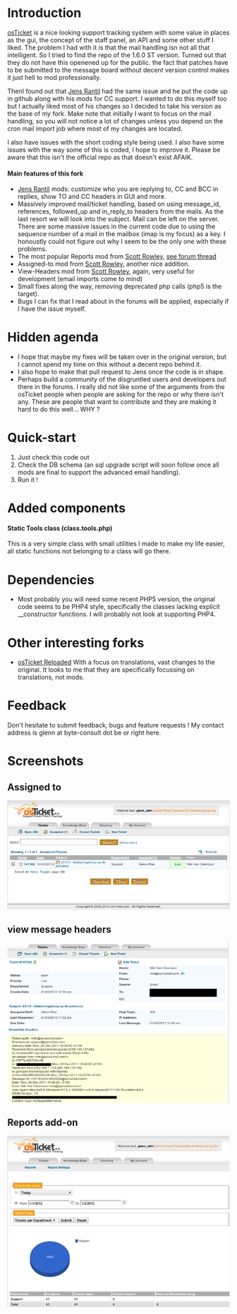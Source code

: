 Introduction
============

[osTicket](http://osticket.com) is a nice looking support tracking system with some value in places as the gui, the concept of the staff panel, an API and some other stuff I liked.  The problem I had with it is that the mail handling isn not all that intelligent.   So I tried to find the repo of the 1.6.0 ST version.   Turned out that they do not have this openened up for the public.  the fact that patches have to be submitted to the message board without decent version control makes it just hell to mod professionally.  

ThenI found out that [Jens Rantil](https://github.com/JensRantil/) had the same issue and he put the code up in github along with his mods for CC support.  I wanted to do this myself too but I actually liked most of his changes so I decided to take his version as the base of my fork.  Make note that initially I want to focus on the mail handling, so you will not notice a lot of changes unless you depend on the cron mail import job where most of my changes are located.

I also have issues with the short coding style being used.  I also have some issues with the way some of this is coded, I hope to improve it.  Please be aware that this isn't the official repo as that doesn't exist AFAIK.

#### Main features of this fork
- [Jens Rantil](https://github.com/JensRantil/) mods: customize who you are replying to, CC and BCC in replies, show TO and CC headers in GUI and more.
- Massively improved mail/ticket handling, based on using message_id, references, followed_up and in_reply_to headers from the mails.  As the last resort we will look into the subject.  Mail can be left on the server.  There are some massive issues in the current code due to using the sequence number of a mail in the mailbox (imap is my focus) as a key.  I honoustly could not figure out why I seem to be the only one with these problems.
- The most popular Reports mod from [Scott Rowley](http://sudobash.net/?p=821), [see forum thread](http://osticket.com/forums/showthread.php?t=6171) 
- Assigned-to mod from [Scott Rowley](http://sudobash.net/?p=158), another nice addition.
- View-Headers mod from [Scott Rowley](http://sudobash.net/?p=657), again, very useful for development (email imports come to mind)
- Small fixes along the way, removing deprecated php calls (php5 is the target).
- Bugs I can fix that I read about in the forums will be applied, especially if I have the issue myself.

Hidden agenda
=============
- I hope that maybe my fixes will be taken over in the original version, but I cannot spend my time on this without a decent repo behind it. 
- I also hope to make that pull request to Jens once the code is in shape.
- Perhaps build a community of the disgruntled users and developers out there in the forums.  I really did not like some of the arguments from the osTicket people when people are asking for the repo or why there isn't any.  These are people that want to contribute and they are making it hard to do this well... WHY ?

Quick-start
===========

1. Just check this code out
2. Check the DB schema (an sql upgrade script will soon follow once all mods are final to support the advanced email handling).
3. Run it !

Added components
================

#### Static Tools class (class.tools.php)

This is a very simple class with small utilities I made to make my life easier, all static functions not belonging to a class will go there.

Dependencies
============
 - Most probably you will need some recent PHP5 version, the original code seems to be PHP4 style, specifically the classes lacking explicit __constructor functions.  I will probably not look at supporting PHP4.

Other interesting forks
=======================
 - [osTicket Reloaded](http://code.osticket-reloaded.com/index.html) With a focus on translations, vast changes to the original.  It looks to me that they are specifically focussing on translations, not mods.

Feedback
========

Don't hesitate to submit feedback, bugs and feature requests ! My contact address is glenn at byte-consult dot be or right here.

Screenshots
===========

Assigned to
-----------
![assigned to screenshot](https://github.com/gplv2/osTicket/raw/master/screenshots/assigned_to_screenshot_1.png "Assigned to")

view message headers
--------------------
![view headers screenshot](https://github.com/gplv2/osTicket/raw/master/screenshots/header_view_screenshot.png "View header")

Reports add-on
--------------
![reports](https://github.com/gplv2/osTicket/raw/master/screenshots/reports_screenshot.png "Reports add on")

